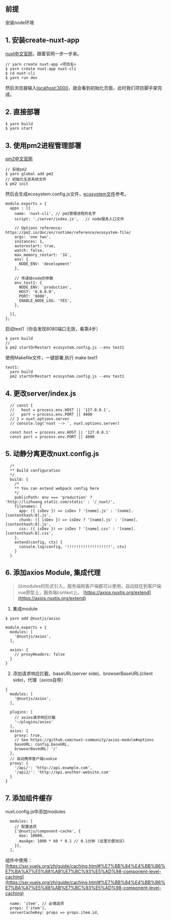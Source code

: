 ## 前提
安装node环境

## 1. 安装create-nuxt-app
[nuxt中文官网](https://zh.nuxtjs.org/guide/installation)，跟着官网一步一步来。
```
// yarn create nuxt-app <项目名>
$ yarn create nuxt-app nuxt-cli
$ cd nuxt-cli
$ yarn run dev
```
然后浏览器输入[localhost:3000](localhost:3000)，就会看到初始化页面，此时我们项目脚手架完成。
## 2. 直接部署
```
$ yarn build
$ yarn start
```
## 3. 使用pm2进程管理部署
[pm2中文官网](https://pm2.io/doc/zh/runtime/quick-start/)

```
// 安装pm2
$ yarn global add pm2
// 初始化生态系统文件
$ pm2 init
```

然后会生成ecosystem.config.js文件，[ecosystem文件](https://pm2.io/doc/zh/runtime/reference/ecosystem-file/)参考。
```
module.exports = {
  apps : [{
    name: 'nuxt-cli', // pm2管理进程的名字
    script: './server/index.js',   // node服务入口文件

    // Options reference: https://pm2.io/doc/en/runtime/reference/ecosystem-file/
    args: 'one two',
    instances: 1,
    autorestart: true,
    watch: false,
    max_memory_restart: '1G',
    env: {
      NODE_ENV: 'development'
    },

    // 传递给node的参数
    env_test1: {
      NODE_ENV: 'production',
      HOST: '0.0.0.0',
      PORT: '8080',
      ENABLE_NODE_LOG: 'YES',
    },

  }],
};
```
启动test1（你会发现8080端口无效，看第4步）
```
$ yarn build
// 
$ pm2 startOrRestart ecosystem.config.js --env test1
```
使用Makefile文件，一键部署,执行 make test1
```
test1:
  yarn build
  pm2 startOrRestart ecosystem.config.js --env test1
```

## 4. 更改server/index.js
```
  // const {
  //   host = process.env.HOST || '127.0.0.1',
  //   port = process.env.PORT || 4000
  // } = nuxt.options.server
  // console.log('nuxt --> ', nuxt.options.server)

  const host = process.env.HOST || '127.0.0.1'
  const port = process.env.PORT || 4000
```

## 5. 动静分离更改nuxt.config.js
```
  /*
  ** Build configuration
  */
  build: {
    /*
    ** You can extend webpack config here
    */
    publicPath: env === 'production' ? 'http://lizhuang.static.com/static' : '/_nuxt/',
    filenames: {
      app: ({ isDev }) => isDev ? '[name].js' : '[name].[contenthash:8].js',
      chunk: ({ isDev }) => isDev ? '[name].js' : '[name].[contenthash:8].js',
      css: ({ isDev }) => isDev ? '[name].css' : '[name].[contenthash:8].css',
    },
    extend(config, ctx) {
      console.log(config, '!!!!!!!!!!!!!!!!!!!', ctx)
    }
  }
```

## 6. 添加axios Module, 集成代理
> 以modules的形式引入，服务端和客户端都可以使用，自动挂在到客户端vue原型上，服务端context上。
[https://axios.nuxtjs.org/extend](https://axios.nuxtjs.org/extend)
1. 集成module
```
$ yarn add @nuxtjs/axios

module.exports = {
  modules: [
    '@nuxtjs/axios',
  ],

  axios: {
    // proxyHeaders: false
  }
}
```
2. 添加请求响应拦截、baseURL(server side)、browserBaseURL(client side)，代理（axios自带）
```
{
  modules: [
    '@nuxtjs/axios',
  ],

  plugins: [
    // axios请求响应拦截
    '~/plugins/axios'
  ],
  axios: {
    proxy: true,
    // See https://github.com/nuxt-community/axios-module#options
    baseURL: config.baseURL,
    browserBaseURL: '/'
  },
  // 自动携带客户端cookie
  proxy: {
    '/api/': 'http://api.example.com',
    '/api2/': 'http://api.another-website.com'
  }
}
```

## 7. 添加组件缓存
nuxt.config.js中添加modules
```
  modules: [
    // 配置选项
    ['@nuxtjs/component-cache', {
      max: 10000,
      maxAge: 1000 * 60 * 0.1 // 0.1分钟 (这里方便测试)
    }],
  ],
```
组件中使用：[https://ssr.vuejs.org/zh/guide/caching.html#%E7%BB%84%E4%BB%B6%E7%BA%A7%E5%88%AB%E7%BC%93%E5%AD%98-component-level-caching](https://ssr.vuejs.org/zh/guide/caching.html#%E7%BB%84%E4%BB%B6%E7%BA%A7%E5%88%AB%E7%BC%93%E5%AD%98-component-level-caching)
```
  name: 'item', // 必填选项
  props: ['item'],
  serverCacheKey: props => props.item.id,
```
